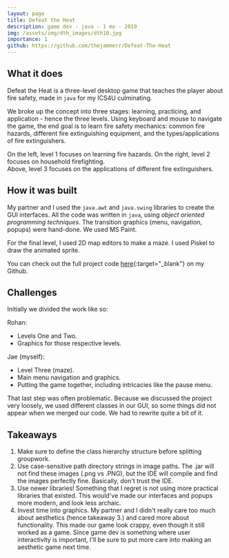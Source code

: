 ```yaml
---
layout: page
title: Defeat the Heat
description: game dev - java - 1 mo - 2019
img: /assets/img/dth_images/dth10.jpg
importance: 1
github: https://github.com/thejammerr/Defeat-The-Heat
---
```


## What it does

Defeat the Heat is a three-level desktop game that teaches the player about fire safety, made in `java` for my ICS4U culminating.

We broke up the concept into three stages: learning, practicing, and application - hence the three levels.
Using keyboard and mouse to navigate the game, the end goal is to learn fire safety mechanics:
common fire hazards, different fire extinguishing equipment, and the types/applications of fire extinguishers.

<div class="row">
    <div class="col-sm-6 mt-3 mt-md-0">
        <img class="img-fluid rounded z-depth-1" src="{{ '/assets/img/dth_images/dth2.jpg' | relative_url }}" alt="" title="level one"/>
    </div>
    <div class="col-sm-6 mt-3 mt-md-0">
        <img class="img-fluid rounded z-depth-1" src="{{ '/assets/img/dth_images/dth4.jpg' | relative_url }}" alt="" title="level two"/>
    </div>
</div>
<div class="caption">
    On the left, level 1 focuses on learning fire hazards. On the right, level 2 focuses on household firefighting. 
</div>
<div class="row justify-content-sm-center">
    <div class="col-sm-7 mt-3 mt-md-0">
        <img class="img-fluid rounded z-depth-1" src="{{ '/assets/img/dth_images/dth8.jpg' | relative_url }}" alt="" title="level three"/>
    </div>
</div>
<div class="caption">
    Above, level 3 focuses on the applications of different fire extinguishers.
</div>

## How it was built

My partner and I used the `java.awt` and `java.swing` libraries to create the GUI interfaces. All the code was written in `java`, using *object oriented programming techniques*.
The transition graphics (menu, navigation, popups) were hand-done. We used MS Paint.

For the final level, I used 2D map editors to make a maze. I used Piskel to draw the animated sprite.

You can check out the full project code [here](https://github.com/thejammerr/Defeat-The-Heat){:target="_blank"} on my Github.

## Challenges

Initially we divided the work like so:

Rohan:
- Levels One and Two.
- Graphics for those respective levels.

Jae (myself):
- Level Three (maze).
- Main menu navigation and graphics.
- Putting the game together, including intricacies like the pause menu.

That last step was often problematic. Because we discussed the project very loosely, we used different classes in our GUI,
so some things did not appear when we merged our code. We had to rewrite quite a bit of it.

## Takeaways

1. Make sure to define the class hierarchy structure before splitting groupwork.
2. Use case-sensitive path directory strings in image paths. The .jar will not find these images (.png vs .PNG), but the IDE will compile and find the images perfectly fine. Basically, don't trust the IDE.
3. Use newer libraries! Something that I regret is not using more practical libraries that existed. This would've made our interfaces and popups more modern, and look less archaic. 
4. Invest time into graphics. My partner and I didn't really care too much about aesthetics (hence takeaway 3.) and cared more about functionality. This made our game look crappy, even though it still worked as a game.
Since game dev is something where user interactivity is important, I'll be sure to put more care into making an aesthetic game next time. 